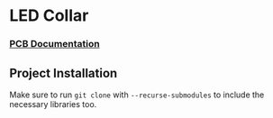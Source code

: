 # LED Collar

### [PCB Documentation](ledCollar_PCB)

## Project Installation
Make sure to run `git clone` with `--recurse-submodules` to include the necessary libraries too.